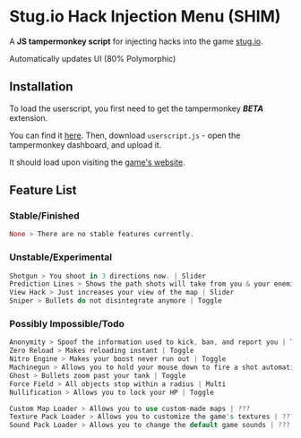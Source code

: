 # Stug.io Hack Injection Menu (SHIM)

A **JS tampermonkey script** for injecting hacks into the game [stug.io](https://stug.io).

Automatically updates UI (80% Polymorphic)

## Installation

To load the userscript, you first need to get the tampermonkey ***BETA*** extension.

You can find it [here](https://chrome.google.com/webstore/detail/tampermonkey-beta/gcalenpjmijncebpfijmoaglllgpjagf).
Then, download `userscript.js` - open the tampermonkey dashboard,
and upload it.

It should load upon visiting the [game's website](https://stug.io).

## Feature List

### Stable/Finished

```rust
None > There are no stable features currently.
```

### Unstable/Experimental

```rust
Shotgun > You shoot in 3 directions now. | Slider
Prediction Lines > Shows the path shots will take from you & your enemies, and the path a grenade will take. | Toggle
View Hack > Just increases your view of the map | Slider
Sniper > Bullets do not disintegrate anymore | Toggle
```

### Possibly Impossible/Todo

```rust
Anonymity > Spoof the information used to kick, ban, and report you | Toggle
Zero Reload > Makes reloading instant | Toggle
Nitro Engine > Makes your boost never run out | Toggle
Machinegun > Allows you to hold your mouse down to fire a shot automatically on reload | Toggle
Ghost > Bullets zoom past your tank | Toggle
Force Field > All objects stop within a radius | Multi
Nullification > Allows you to lock your HP | Toggle

Custom Map Loader > Allows you to use custom-made maps | ???
Texture Pack Loader > Allows you to customize the game's textures | ???
Sound Pack Loader > Allows you to change the default game sounds | ???
```
